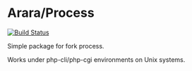 Arara/Process
=============
[![Build Status](https://secure.travis-ci.org/Arara/Process.png)](http://travis-ci.org/Arara/Process)

Simple package for fork process.

Works under php-cli/php-cgi environments on Unix systems.
